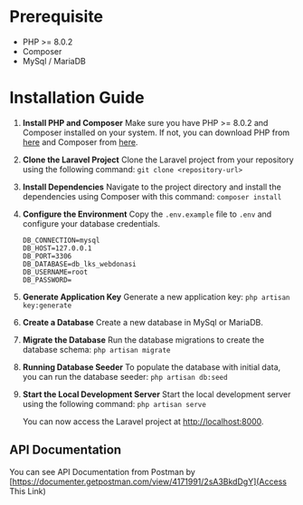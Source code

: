 
# Prerequisite
- PHP >= 8.0.2
- Composer
- MySql / MariaDB

# Installation Guide
1. **Install PHP and Composer**
   Make sure you have PHP >= 8.0.2 and Composer installed on your system. If not, you can download PHP from [here](https://www.php.net/downloads.php) and Composer from [here](https://getcomposer.org/download/).

2. **Clone the Laravel Project**
   Clone the Laravel project from your repository using the following command: `git clone <repository-url>`

3. **Install Dependencies**
    Navigate to the project directory and install the dependencies using Composer with  this command:
    `composer install`

4. **Configure the Environment**
    Copy the `.env.example` file to `.env` and configure your database credentials.

    ```
    DB_CONNECTION=mysql
    DB_HOST=127.0.0.1
    DB_PORT=3306
    DB_DATABASE=db_lks_webdonasi
    DB_USERNAME=root
    DB_PASSWORD=
    ```

5. **Generate Application Key**
    Generate a new application key: `php artisan key:generate`

6. **Create a Database**
    Create a new database in MySql or MariaDB.

7. **Migrate the Database**
    Run the database migrations to create the database schema:
    `php artisan migrate`

8. **Running Database Seeder**
    To populate the database with initial data, you can run the database seeder:
    `php artisan db:seed`

9. **Start the Local Development Server**
    Start the local development server using the following command:
    `php artisan serve`  

    You can now access the Laravel project at [http://localhost:8000](http://localhost:8000).

## API Documentation
You can see API Documentation from Postman by [https://documenter.getpostman.com/view/4171991/2sA3BkdDgY](Access This Link)
  